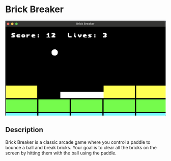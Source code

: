 # Brick Breaker

![Turbo game window with bricks, a paddle, and a ball](Screenshot.png)

## Description

Brick Breaker is a classic arcade game where you control a paddle to bounce a ball and break bricks. Your goal is to clear all the bricks on the screen by hitting them with the ball using the paddle.
